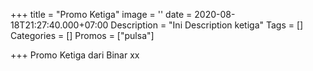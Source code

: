 +++
title = "Promo Ketiga"
image = ''
date = 2020-08-18T21:27:40.000+07:00
Description = "Ini Description ketiga"
Tags = []
Categories = []
Promos = ["pulsa"]

+++
Promo Ketiga dari Binar xx